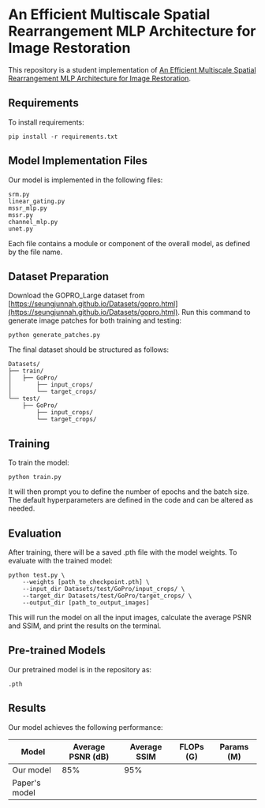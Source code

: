 # An Efficient Multiscale Spatial Rearrangement MLP Architecture for Image Restoration

This repository is a student implementation of [An Efficient Multiscale Spatial Rearrangement MLP Architecture for Image Restoration](https://ieeexplore.ieee.org/document/10373791). 

## Requirements

To install requirements:

```setup
pip install -r requirements.txt
```

## Model Implementation Files
Our model is implemented in the following files:
```
srm.py
linear_gating.py
mssr_mlp.py
mssr.py
channel_mlp.py
unet.py
```

Each file contains a module or component of the overall model, as defined by the file name. 

## Dataset Preparation
Download the GOPRO_Large dataset from [https://seungjunnah.github.io/Datasets/gopro.html](https://seungjunnah.github.io/Datasets/gopro.html). Run this command to generate image patches for both training and testing:

```
python generate_patches.py
```

The final dataset should be structured as follows:
```
Datasets/
├── train/
│   ├── GoPro/ 
│       ├── input_crops/
│       └── target_crops/
└── test/
    ├── GoPro/ 
        ├── input_crops/
        └── target_crops/
```

## Training

To train the model:

```train
python train.py
```
It will then prompt you to define the number of epochs and the batch size. The default hyperparameters are defined in the code and can be altered as needed.

## Evaluation

After training, there will be a saved .pth file with the model weights. To evaluate with the trained model:

```eval
python test.py \
    --weights [path_to_checkpoint.pth] \
    --input_dir Datasets/test/GoPro/input_crops/ \
    --target_dir Datasets/test/GoPro/target_crops/ \
    --output_dir [path_to_output_images]
```
This will run the model on all the input images, calculate the average PSNR and SSIM, and print the results on the terminal.
## Pre-trained Models
Our pretrained model is in the repository as:
```
.pth
```

## Results

Our model achieves the following performance:

| Model | Average PSNR (dB) | Average SSIM | FLOPs (G) | Params (M) |
| - | - | - | - | - | 
| Our model |     85%         |      95%       |
|Paper's model | | | | |
